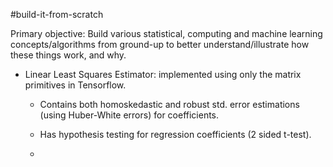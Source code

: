 #build-it-from-scratch

Primary objective: Build various statistical, computing and machine learning concepts/algorithms from ground-up to better understand/illustrate how these things work, and why.

- Linear Least Squares Estimator: implemented using only the matrix primitives in Tensorflow. 
  - Contains both homoskedastic and robust std. error estimations (using Huber-White errors) for coefficients.
  - Has hypothesis testing for regression coefficients (2 sided t-test).
  
  -

